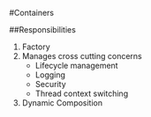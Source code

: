 #Containers

##Responsibilities

1. Factory
2. Manages cross cutting concerns
   * Lifecycle management
   * Logging
   * Security
   * Thread context switching
3. Dynamic Composition
